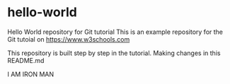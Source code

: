 # hello-world
Hello World repository for Git tutorial
This is an example repository for the Git tutoial on https://www.w3schools.com

This repository is built step by step in the tutorial.
Making changes in this README.md

I AM IRON MAN
